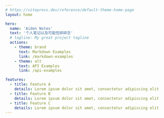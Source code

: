 ```yaml
---
# https://vitepress.dev/reference/default-theme-home-page
layout: home

hero:
  name: 'Aiden Notes'
  text: '个人笔记以及可能性碎碎念'
  # tagline: My great project tagline
  actions:
    - theme: brand
      text: Markdown Examples
      link: /markdown-examples
    - theme: alt
      text: API Examples
      link: /api-examples

features:
  - title: Feature A
    details: Lorem ipsum dolor sit amet, consectetur adipiscing elit
  - title: Feature B
    details: Lorem ipsum dolor sit amet, consectetur adipiscing elit
  - title: Feature C
    details: Lorem ipsum dolor sit amet, consectetur adipiscing elit
---
```

